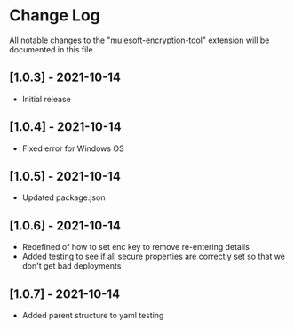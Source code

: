 # Change Log

All notable changes to the "mulesoft-encryption-tool" extension will be documented in this file.


## [1.0.3] - 2021-10-14

- Initial release

## [1.0.4] - 2021-10-14

- Fixed error for Windows OS

## [1.0.5] - 2021-10-14

- Updated package.json

## [1.0.6] - 2021-10-14

- Redefined of how to set enc key to remove re-entering details
- Added testing to see if all secure properties are correctly set so that we don't get bad deployments

## [1.0.7] - 2021-10-14

- Added parent structure to yaml testing